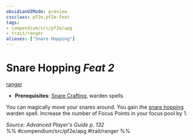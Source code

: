 ```yaml
---
obsidianUIMode: preview
cssclass: pf2e,pf2e-feat
tags:
- compendium/src/pf2e/apg
- trait/ranger
aliases: ["Snare Hopping"]
---
```

# Snare Hopping  *Feat 2*  
[ranger](Reference/Rules/Traits/ranger.md "Ranger Class Trait")  

- **Prerequisites**: [Snare Crafting](snare-crafting.md), warden spells

You can magically move your snares around. You gain the [snare hopping](Reference/Compendium/Spells/snare-hopping-apg.md) warden spell. Increase the number of Focus Points in your focus pool by 1.

*Source: Advanced Player's Guide p. 132*  
%% #compendium/src/pf2e/apg #trait/ranger %%